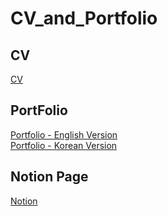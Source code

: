 # CV_and_Portfolio
## CV

[CV](https://github.com/jasonheesanglee/CV_and_Portfolio/blob/main/Heesang%20Lee_CV.pdf)<br>

## PortFolio
[Portfolio - English Version](https://github.com/jasonheesanglee/CV_and_Portfolio/blob/main/Jason%20Heesang%20Lee%20Portfolio_EN.pdf)<br>
[Portfolio - Korean Version](https://github.com/jasonheesanglee/CV_and_Portfolio/blob/main/Jason%20Heesang%20Lee%20Portfolio_KR.pdf)<br>

## Notion Page
[Notion](https://jason-heesang-lee.notion.site/1e3524b0c6fc47c9b632df8767a986fd?pvs=4)
